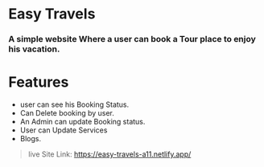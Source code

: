 # Easy Travels

### A simple website Where a user can book a Tour place to enjoy his vacation.

# Features

- user can see his Booking Status.
- Can Delete booking by user.
- An Admin can update Booking status.
- User can Update Services
- Blogs.

> live Site Link: https://easy-travels-a11.netlify.app/
